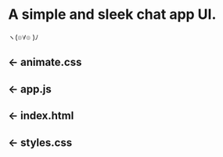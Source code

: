 # A simple and sleek chat app UI.


ヽ(๏∀๏ )ﾉ

## ← animate.css

## ← app.js

## ← index.html

## ← styles.css






